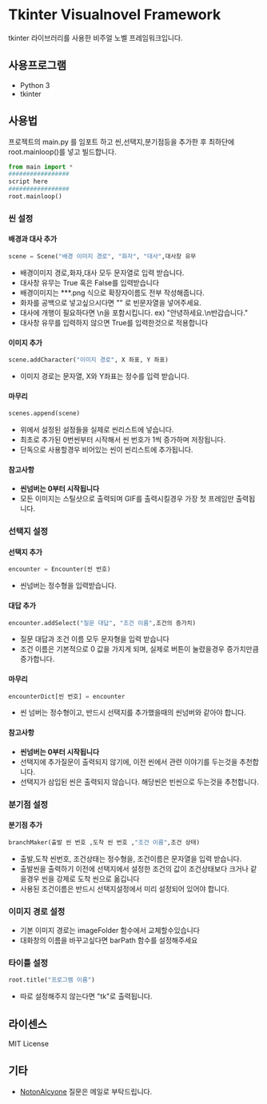 # Tkinter Visualnovel Framework

tkinter 라이브러리를 사용한 비주얼 노벨 프레임워크입니다.

## 사용프로그램
	
* Python 3
* tkinter 

## 사용법

프로젝트의 main.py 를 임포트 하고 씬,선택지,분기점등을 추가한 후 최하단에 root.mainloop()를 넣고 빌드합니다.
```python
from main import *
#################
script here
#################
root.mainloop()
```

### 씬 설정

#### 배경과 대사 추가
```python
scene = Scene("배경 이미지 경로", "화자", "대사",대사창 유무
```
* 배경이미지 경로,화자,대사 모두 문자열로 입력 받습니다.
* 대사창 유무는 True 혹은 False를 입력받습니다
* 배경이미지는 ***.png 식으로 확장자이름도 전부 작성해줍니다.
* 화자를 공백으로 넣고싶으시다면 "" 로 빈문자열을 넣어주세요.
* 대사에 개행이 필요하다면 \n을 포함시킵니다. ex) "안녕하세요.\n반갑습니다."
* 대사창 유무를 입력하지 않으면 True를 입력한것으로 적용합니다

#### 이미지 추가
```python
scene.addCharacter("이미지 경로", X 좌표, Y 좌표)
```
* 이미지 경로는 문자열, X와 Y좌표는 정수를 입력 받습니다.

#### 마무리
```python
scenes.append(scene)
```
* 위에서 설정된 설정들을 실제로 씬리스트에 넣습니다.
* 최초로 추가된 0번씬부터 시작해서 씬 번호가 1씩 증가하며 저장됩니다.
* 단독으로 사용할경우 비어있는 씬이 씬리스트에 추가됩니다.

#### 참고사항
* **씬넘버는 0부터 시작됩니다**
* 모든 이미지는 스틸샷으로 출력되며 GIF를 출력시킬경우 가장 첫 프레임만 출력됩니다.

### 선택지 설정

#### 선택지 추가
```python
encounter = Encounter(씬 번호)
```
* 씬넘버는 정수형을 입력받습니다.

#### 대답 추가
```python
encounter.addSelect("질문 대답", "조건 이름",조건의 증가치)
```
* 질문 대답과 조건 이름 모두 문자형을 입력 받습니다
* 조건 이름은 기본적으로 0 값을 가지게 되며, 실제로 버튼이 눌렸을경우 증가치만큼 증가합니다.

#### 마무리
```python
encounterDict[씬 번호] = encounter
```
* 씬 넘버는 정수형이고, 반드시 선택지를 추가했을때의 씬넘버와 같아야 합니다.

#### 참고사항
* **씬넘버는 0부터 시작됩니다**
* 선택지에 추가질문이 출력되지 않기에, 이전 씬에서 관련 이야기를 두는것을 추천합니다.
* 선택지가 삼입된 씬은 출력되지 않습니다. 해당씬은 빈씬으로 두는것을 추천합니다.

### 분기점 설정
#### 분기점 추가
```python
branchMaker(출발 씬 번호 ,도착 씬 번호 ,"조건 이름",조건 상태)
```
* 출발,도착 씬번호, 조건상태는 정수형을, 조건이름은 문자열을 입력 받습니다.
* 출발씬을 출력하기 이전에 선택지에서 설정한 조건의 값이 조건상태보다 크거나 같을경우 씬을 강제로 도착 씬으로 옮깁니다
* 사용된 조건이름은 반드시 선택지설정에서 미리 설정되어 있어야 합니다.

### 이미지 경로 설정
* 기본 이미지 경로는 imageFolder 함수에서 교체할수있습니다
* 대화창의 이름을 바꾸고싶다면 barPath 함수를 설정해주세요

### 타이틀 설정
```python
root.title("프로그램 이름")
```
* 따로 설정해주지 않는다면 "tk"로 출력됩니다.

## 라이센스
MIT License

## 기타
* [NotonAlcyone](notonalcyone@gmail.com) 질문은 메일로 부탁드립니다.
